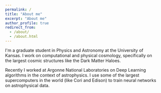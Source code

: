 ```yaml
---
permalink: /
title: "About me"
excerpt: "About me"
author_profile: true
redirect_from: 
  - /about/
  - /about.html
---
```


I'm a graduate student in Physics and Astronomy at the University of Kansas. I work on computational and physical cosmology, specifically on the largest cosmic structures like the Dark Matter Haloes. 

Recently I worked at Argonne National Laboratories on Deep Learning algorithms in the context of astrophysics. I use some of the largest supercomputers in the world (like Cori and Edison) to train neural networks on astrophysical data.   


